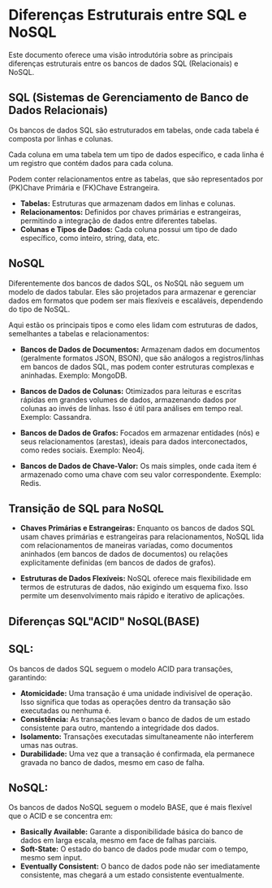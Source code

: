 # Diferenças Estruturais entre SQL e NoSQL

Este documento oferece uma visão introdutória sobre as principais diferenças estruturais entre os bancos de dados SQL (Relacionais) e NoSQL.

## SQL (Sistemas de Gerenciamento de Banco de Dados Relacionais)

Os bancos de dados SQL são estruturados em tabelas, onde cada tabela é composta por linhas e colunas. 

Cada coluna em uma tabela tem um tipo de dados específico, e cada linha é um registro que contém dados para cada coluna.

Podem conter relacionamentos entre as tabelas, que são representados por (PK)Chave Primária e (FK)Chave Estrangeira.

- **Tabelas:** Estruturas que armazenam dados em linhas e colunas.
- **Relacionamentos:** Definidos por chaves primárias e estrangeiras, permitindo a integração de dados entre diferentes tabelas.
- **Colunas e Tipos de Dados:** Cada coluna possui um tipo de dado específico, como inteiro, string, data, etc.

## NoSQL

Diferentemente dos bancos de dados SQL, os NoSQL não seguem um modelo de dados tabular. Eles são projetados para armazenar e gerenciar dados em formatos que podem ser mais flexíveis e escaláveis, dependendo do tipo de NoSQL. 

Aqui estão os principais tipos e como eles lidam com estruturas de dados, semelhantes a tabelas e relacionamentos:

- **Bancos de Dados de Documentos:** Armazenam dados em documentos (geralmente formatos JSON, BSON), que são análogos a registros/linhas em bancos de dados SQL, mas podem conter estruturas complexas e aninhadas. Exemplo: MongoDB.
  
- **Bancos de Dados de Colunas:** Otimizados para leituras e escritas rápidas em grandes volumes de dados, armazenando dados por colunas ao invés de linhas. Isso é útil para análises em tempo real. Exemplo: Cassandra.
  
- **Bancos de Dados de Grafos:** Focados em armazenar entidades (nós) e seus relacionamentos (arestas), ideais para dados interconectados, como redes sociais. Exemplo: Neo4j.
  
- **Bancos de Dados de Chave-Valor:** Os mais simples, onde cada item é armazenado como uma chave com seu valor correspondente. Exemplo: Redis.

## Transição de SQL para NoSQL

- **Chaves Primárias e Estrangeiras:** Enquanto os bancos de dados SQL usam chaves primárias e estrangeiras para relacionamentos, NoSQL lida com relacionamentos de maneiras variadas, como documentos aninhados (em bancos de dados de documentos) ou relações explicitamente definidas (em bancos de dados de grafos).

- **Estruturas de Dados Flexíveis:** NoSQL oferece mais flexibilidade em termos de estruturas de dados, não exigindo um esquema fixo. Isso permite um desenvolvimento mais rápido e iterativo de aplicações.

## Diferenças SQL"ACID"  NoSQL(BASE)

## SQL:

Os bancos de dados SQL seguem o modelo ACID para transações, garantindo:

- **Atomicidade:** Uma transação é uma unidade indivisível de operação. Isso significa que todas as operações dentro da transação são executadas ou nenhuma é.
- **Consistência:** As transações levam o banco de dados de um estado consistente para outro, mantendo a integridade dos dados.
- **Isolamento:** Transações executadas simultaneamente não interferem umas nas outras.
- **Durabilidade:** Uma vez que a transação é confirmada, ela permanece gravada no banco de dados, mesmo em caso de falha.

## NoSQL:

Os bancos de dados NoSQL seguem o modelo BASE, que é mais flexível que o ACID e se concentra em:

- **Basically Available:** Garante a disponibilidade básica do banco de dados em larga escala, mesmo em face de falhas parciais.
- **Soft-State:** O estado do banco de dados pode mudar com o tempo, mesmo sem input.
- **Eventually Consistent:** O banco de dados pode não ser imediatamente consistente, mas chegará a um estado consistente eventualmente.

